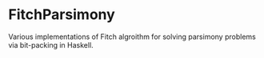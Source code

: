 # FitchParsimony

Various implementations of Fitch algroithm for solving parsimony problems via bit-packing in Haskell. 
